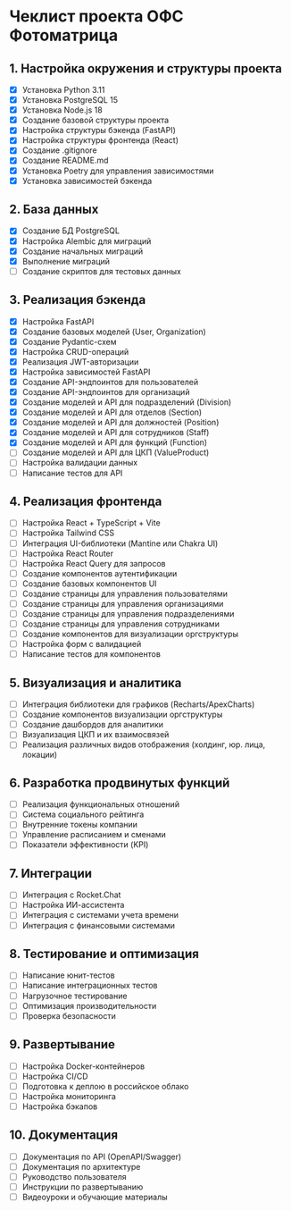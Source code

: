 # Чеклист проекта ОФС Фотоматрица

## 1. Настройка окружения и структуры проекта
- [x] Установка Python 3.11
- [x] Установка PostgreSQL 15
- [x] Установка Node.js 18
- [x] Создание базовой структуры проекта
- [x] Настройка структуры бэкенда (FastAPI)
- [x] Настройка структуры фронтенда (React)
- [x] Создание .gitignore
- [x] Создание README.md
- [x] Установка Poetry для управления зависимостями
- [x] Установка зависимостей бэкенда

## 2. База данных
- [x] Создание БД PostgreSQL
- [x] Настройка Alembic для миграций
- [x] Создание начальных миграций
- [x] Выполнение миграций
- [ ] Создание скриптов для тестовых данных

## 3. Реализация бэкенда
- [x] Настройка FastAPI
- [x] Создание базовых моделей (User, Organization)
- [x] Создание Pydantic-схем
- [x] Настройка CRUD-операций
- [x] Реализация JWT-авторизации
- [x] Настройка зависимостей FastAPI
- [x] Создание API-эндпоинтов для пользователей
- [x] Создание API-эндпоинтов для организаций
- [x] Создание моделей и API для подразделений (Division)
- [x] Создание моделей и API для отделов (Section)
- [x] Создание моделей и API для должностей (Position)
- [x] Создание моделей и API для сотрудников (Staff)
- [x] Создание моделей и API для функций (Function)
- [ ] Создание моделей и API для ЦКП (ValueProduct)
- [ ] Настройка валидации данных
- [ ] Написание тестов для API

## 4. Реализация фронтенда
- [ ] Настройка React + TypeScript + Vite
- [ ] Настройка Tailwind CSS
- [ ] Интеграция UI-библиотеки (Mantine или Chakra UI)
- [ ] Настройка React Router
- [ ] Настройка React Query для запросов
- [ ] Создание компонентов аутентификации
- [ ] Создание базовых компонентов UI
- [ ] Создание страницы для управления пользователями
- [ ] Создание страницы для управления организациями
- [ ] Создание страницы для управления подразделениями
- [ ] Создание страницы для управления сотрудниками
- [ ] Создание компонентов для визуализации оргструктуры
- [ ] Настройка форм с валидацией
- [ ] Написание тестов для компонентов

## 5. Визуализация и аналитика
- [ ] Интеграция библиотеки для графиков (Recharts/ApexCharts)
- [ ] Создание компонентов визуализации оргструктуры
- [ ] Создание дашбордов для аналитики
- [ ] Визуализация ЦКП и их взаимосвязей
- [ ] Реализация различных видов отображения (холдинг, юр. лица, локации)

## 6. Разработка продвинутых функций
- [ ] Реализация функциональных отношений
- [ ] Система социального рейтинга
- [ ] Внутренние токены компании
- [ ] Управление расписанием и сменами
- [ ] Показатели эффективности (KPI)

## 7. Интеграции
- [ ] Интеграция с Rocket.Chat
- [ ] Настройка ИИ-ассистента
- [ ] Интеграция с системами учета времени
- [ ] Интеграция с финансовыми системами

## 8. Тестирование и оптимизация
- [ ] Написание юнит-тестов
- [ ] Написание интеграционных тестов
- [ ] Нагрузочное тестирование
- [ ] Оптимизация производительности
- [ ] Проверка безопасности

## 9. Развертывание
- [ ] Настройка Docker-контейнеров
- [ ] Настройка CI/CD
- [ ] Подготовка к деплою в российское облако
- [ ] Настройка мониторинга
- [ ] Настройка бэкапов

## 10. Документация
- [ ] Документация по API (OpenAPI/Swagger)
- [ ] Документация по архитектуре
- [ ] Руководство пользователя
- [ ] Инструкции по развертыванию
- [ ] Видеоуроки и обучающие материалы 